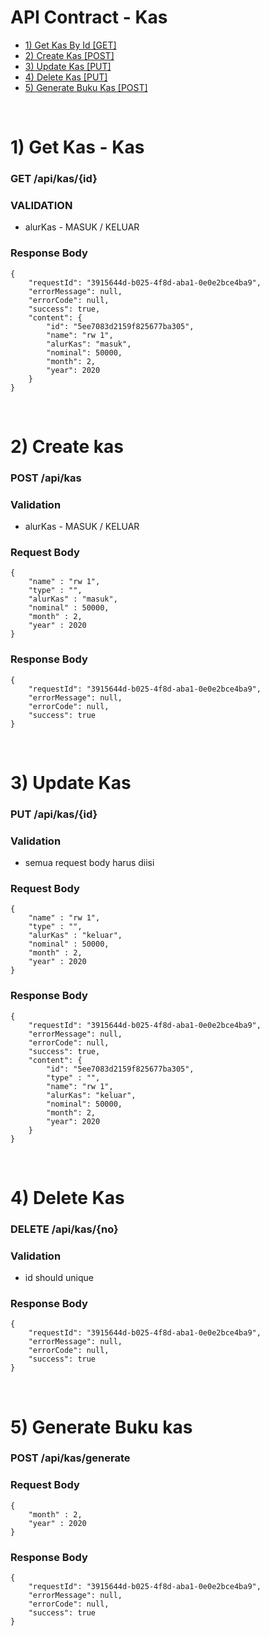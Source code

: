 # API Contract - Kas
- [1) Get Kas By Id [GET]](#get)
- [2) Create Kas [POST]](#create)
- [3) Update Kas [PUT]](#update)
- [4) Delete Kas [PUT]](#delete)
- [5) Generate Buku Kas [POST]](#generate)

<br>

# 1) Get Kas - Kas<a name="get"></a>
### GET /api/kas/{id}

### VALIDATION
- alurKas - MASUK / KELUAR

### Response Body

	{
		"requestId": "3915644d-b025-4f8d-aba1-0e0e2bce4ba9",
		"errorMessage": null,
		"errorCode": null,
		"success": true,
		"content": {
		    "id": "5ee7083d2159f825677ba305",
		    "name": "rw 1",
		    "alurKas": "masuk",
		    "nominal": 50000,
		    "month": 2,
		    "year": 2020
		}
	}

<br>

# 2) Create kas<a name="create"></a>
### POST /api/kas

### Validation
- alurKas - MASUK / KELUAR

### Request Body

	{
		"name" : "rw 1",
		"type" : "",
		"alurKas" : "masuk",
		"nominal" : 50000,
		"month" : 2,
		"year" : 2020
	}

### Response Body

	{
		"requestId": "3915644d-b025-4f8d-aba1-0e0e2bce4ba9",
		"errorMessage": null,
		"errorCode": null,
		"success": true
	}

<br>

# 3) Update Kas<a name="update"></a>
### PUT /api/kas/{id}

### Validation
- semua request body harus diisi

### Request Body

	{
		"name" : "rw 1",
		"type" : "",
		"alurKas" : "keluar",
		"nominal" : 50000,
		"month" : 2,
		"year" : 2020
	}

### Response Body

	{
        "requestId": "3915644d-b025-4f8d-aba1-0e0e2bce4ba9",
        "errorMessage": null,
        "errorCode": null,
        "success": true,
        "content": {
            "id": "5ee7083d2159f825677ba305",
            "type" : "",
            "name": "rw 1",
            "alurKas": "keluar",
            "nominal": 50000,
            "month": 2,
            "year": 2020
        }
    }

<br>

# 4) Delete Kas<a name="delete"></a>
### DELETE /api/kas/{no}

### Validation
- id should unique

### Response Body

	{
		"requestId": "3915644d-b025-4f8d-aba1-0e0e2bce4ba9",
		"errorMessage": null,
		"errorCode": null,
		"success": true
	}

<br>

# 5) Generate Buku kas<a name="generate"></a>
### POST /api/kas/generate

### Request Body

	{
		"month" : 2,
		"year" : 2020
	}

### Response Body

	{
		"requestId": "3915644d-b025-4f8d-aba1-0e0e2bce4ba9",
		"errorMessage": null,
		"errorCode": null,
		"success": true
	}

<br>